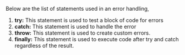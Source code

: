 
  Below are the list of statements used in an error handling,
  1. **try:** This statement is used to test a block of code for errors
  2. **catch:** This statement is used to handle the error
  3. **throw:** This statement is used to create custom errors.
  4. **finally:** This statement is used to execute code after try and catch regardless of the result.
